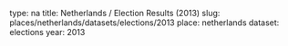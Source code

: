 type: na
title: Netherlands / Election Results (2013)
slug: places/netherlands/datasets/elections/2013
place: netherlands
dataset: elections
year: 2013
